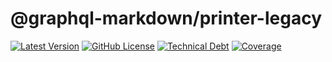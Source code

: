 # @graphql-markdown/printer-legacy

[![Latest Version](https://img.shields.io/npm/v/@graphql-markdown/printer-legacy?style=flat-square)](https://www.npmjs.com/package/@graphql-markdown/printer-legacy)
[![GitHub License](https://img.shields.io/github/license/graphql-markdown/graphql-markdown?style=flat-square)](https://raw.githubusercontent.com/graphql-markdown/graphql-markdown/main/LICENSE)
[![Technical Debt](https://sonarcloud.io/api/project_badges/measure?project=graphql-markdown_printer-legacy&metric=sqale_index)](https://sonarcloud.io/summary/new_code?id=graphql-markdown_printer-legacy)
[![Coverage](https://sonarcloud.io/api/project_badges/measure?project=graphql-markdown_printer-legacy&metric=coverage)](https://sonarcloud.io/summary/new_code?id=graphql-markdown_printer-legacy)
